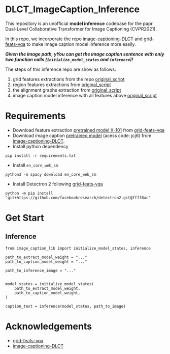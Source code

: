 # DLCT_ImageCaption_Inference

This repository is an unofficial **model inference** codebase for the papr Dual-Level Collaborative Transformer for Image Captioning (CVPR2021).

In this repo, we incorporate the repo [image-captioning-DLCT](https://github.com/luo3300612/image-captioning-DLCT) and [grid-feats-vqa](https://github.com/facebookresearch/grid-feats-vqa) to make image caption model inference more easily. 

***Given the image path, yYou can get the image caption sentence with only two function calls (`initialize_model_states` and `inference`)!***

The steps of this inference repo are show as follows:
1. grid features extractions from the repo [original_script](https://github.com/facebookresearch/grid-feats-vqa)
2. region features extractions from [original_script](https://github.com/luo3300612/image-captioning-DLCT/blob/main/others/extract_region_feature.py)
3. the alignment graphs extraction from [original_script](https://github.com/luo3300612/image-captioning-DLCT/blob/main/align/align.ipynb)
4. image caption model inference with all features above [original_script](https://github.com/luo3300612/image-captioning-DLCT/blob/main/eval.py)

# Requirements
- Download feature extraction [pretrained model X-101](https://dl.fbaipublicfiles.com/grid-feats-vqa/X-101/X-101.pth) from [grid-feats-vqa](https://github.com/facebookresearch/grid-feats-vqa)
- Download image caption [pretrained model](https://pan.baidu.com/s/1xVZO7t8k4H_l3aEyuA-KXQ) (acess code: jcj6) from [image-captioning-DLCT](https://github.com/luo3300612/image-captioning-DLCT).
- Install python dependency
```
pip install -r requirements.txt
```
- Install `en_core_web_sm`
```
python3 -m spacy download en_core_web_sm
```
- Install Detectron 2 following [grid-feats-vqa](https://github.com/facebookresearch/grid-feats-vqa)
```
python -m pip install 'git+https://github.com/facebookresearch/detectron2.git@ffff8ac'
```

# Get Start
## Inference
```
from image_caption_lib import initialize_model_states, inference

path_to_extract_model_weight = "..."
path_to_caption_model_weight = "..."

path_to_inference_image = "..."


model_states = initialize_model_states(
    path_to_extract_model_weight,
    path_to_caption_model_weight,
)

caption_text = inference(model_states, path_to_image)
```

# Acknowledgements
- [grid-feats-vqa](https://github.com/facebookresearch/grid-feats-vqa)
- [image-captioning-DLCT](https://github.com/luo3300612/image-captioning-DLCT)
